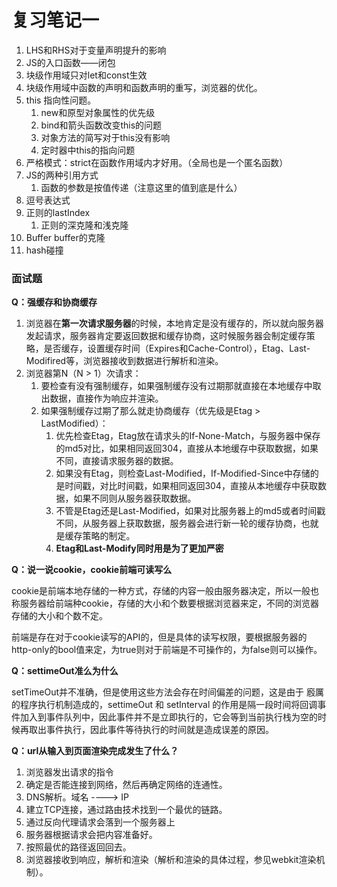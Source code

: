 # 复习笔记一

1. LHS和RHS对于变量声明提升的影响
2. JS的入口函数——闭包
3. 块级作用域只对let和const生效
4. 块级作用域中函数的声明和函数声明的重写，浏览器的优化。
5. this 指向性问题。
   1. new和原型对象属性的优先级
   2. bind和箭头函数改变this的问题
   3. 对象方法的简写对于this没有影响
   4. 定时器中this的指向问题
6. 严格模式：strict在函数作用域内才好用。（全局也是一个匿名函数）
7. JS的两种引用方式
   1. 函数的参数是按值传递（注意这里的值到底是什么）
8. 逗号表达式
9. 正则的lastIndex
   1. 正则的深克隆和浅克隆
10. Buffer   buffer的克隆
11. hash碰撞



### 面试题

**Q：强缓存和协商缓存**

1. 浏览器在**第一次请求服务器**的时候，本地肯定是没有缓存的，所以就向服务器发起请求，服务器肯定要返回数据和缓存协商，这时候服务器会制定缓存策略，是否缓存，设置缓存时间（Expires和Cache-Control），Etag、Last-Modifired等，浏览器接收到数据进行解析和渲染。
2. 浏览器第N（N > 1）次请求：
   1. 要检查有没有强制缓存，如果强制缓存没有过期那就直接在本地缓存中取出数据，直接作为响应并渲染。
   2. 如果强制缓存过期了那么就走协商缓存（优先级是Etag > LastModified）：
      1. 优先检查Etag，Etag放在请求头的If-None-Match，与服务器中保存的md5对比，如果相同返回304，直接从本地缓存中获取数据，如果不同，直接请求服务器的数据。
      2. 如果没有Etag，则检查Last-Modified，If-Modified-Since中存储的是时间戳，对比时间戳，如果相同返回304，直接从本地缓存中获取数据，如果不同则从服务器获取数据。
      3. 不管是Etag还是Last-Modified，如果对比服务器上的md5或者时间戳不同，从服务器上获取数据，服务器会进行新一轮的缓存协商，也就是缓存策略的制定。
      4. **Etag和Last-Modify同时用是为了更加严密**



**Q：说一说cookie，cookie前端可读写么**

cookie是前端本地存储的一种方式，存储的内容一般由服务器决定，所以一般也称服务器给前端种cookie，存储的大小和个数要根据浏览器来定，不同的浏览器存储的大小和个数不定。

前端是存在对于cookie读写的API的，但是具体的读写权限，要根据服务器的http-only的bool值来定，为true则对于前端是不可操作的，为false则可以操作。



**Q：settimeOut准么为什么**

setTimeOut并不准确，但是使用这些方法会存在时间偏差的问题，这是由于 廏厲 的程序执行机制造成的，settimeOut 和 setInterval 的作用是隔一段时间将回调事件加入到事件队列中，因此事件并不是立即执行的，它会等到当前执行栈为空的时候再取出事件执行，因此事件等待执行的时间就是造成误差的原因。



**Q：url从输入到页面渲染完成发生了什么？**

1. 浏览器发出请求的指令
2. 确定是否能连接到网络，然后再确定网络的连通性。
3. DNS解析。域名 ----> IP
4. 建立TCP连接，通过路由技术找到一个最优的链路。
5. 通过反向代理请求会落到一个服务器上
6. 服务器根据请求会把内容准备好。
7. 按照最优的路径返回回去。
8. 浏览器接收到响应，解析和渲染（解析和渲染的具体过程，参见webkit渲染机制）。